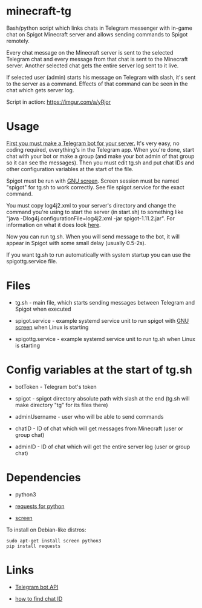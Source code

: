 # minecraft-tg

Bash/python script which links chats in Telegram messenger with in-game chat on Spigot Minecraft server and allows sending commands to Spigot remotely. 

Every chat message on the Minecraft server is sent to the selected Telegram chat and every message from that chat is sent to the Minecraft server. Another selected chat gets the entire server log sent to it live.

If selected user (admin) starts his message on Telegram with slash, it's sent to the server as a command. Effects of that command can be seen in the chat which gets server log.

Script in action: https://imgur.com/a/yRjor

# Usage

[First you must make a Telegram bot for your server.](https://core.telegram.org/bots#6-botfather) It's very easy, no coding required, everything's in the Telegram app. When you're done, start chat with your bot or make a group (and make your bot admin of that group so it can see the messages). Then you must edit tg.sh and put chat IDs and other configuration variables at the start of the file.

Spigot must be run with [GNU screen](https://www.gnu.org/software/screen/manual/screen.html). Screen session must be named "spigot" for tg.sh to work correctly. See file spigot.service for the exact command.

You must copy log4j2.xml to your server's directory and change the command you're using to start the server (in start.sh) to something like "java -Dlog4j.configurationFile=log4j2.xml -jar spigot-1.11.2.jar". For information on what it does look [here](https://www.reddit.com/r/admincraft/comments/69271l/guide_controlling_console_and_log_output_with/).

Now you can run tg.sh. When you will send message to the bot, it will appear in Spigot with some small delay (usually 0.5-2s).

If you want tg.sh to run automatically with system startup you can use the spigottg.service file.

# Files

* tg.sh - main file,  which starts sending messages between Telegram and Spigot when executed

* spigot.service - example systemd service unit to run spigot with [GNU screen](https://www.gnu.org/software/screen/manual/screen.html) when Linux is starting

* spigottg.service - example systemd service unit to run tg.sh when Linux is starting

# Config variables at the start of tg.sh

* botToken - Telegram bot's token

* spigot - spigot directory absolute path with slash at the end (tg.sh will make directory "tg" for its files there)

* adminUsername - user who will be able to send commands

* chatID - ID of chat which will get messages from Minecraft (user or group chat)

* adminID - ID of chat which will get the entire server log (user or group chat)

# Dependencies

* python3

* [requests for python](http://docs.python-requests.org/en/master/)

* [screen](https://www.gnu.org/software/screen/)

To install on Debian-like distros:

    sudo apt-get install screen python3
    pip install requests

# Links

* [Telegram bot API](https://core.telegram.org/bots/api)

* [how to find chat ID](https://stackoverflow.com/questions/32683992/find-out-my-own-user-id-for-sending-a-message-with-telegram-api/)
